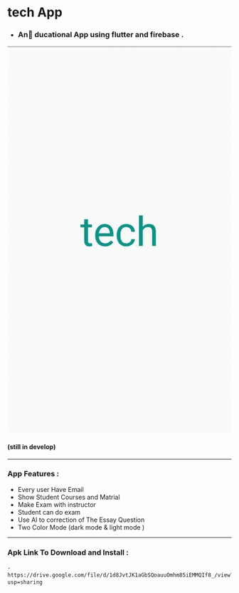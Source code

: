# tech App 
- ###   An ُducational App using flutter and firebase .

![App Gif ](/assets/tech-gif.gif)

#### (still in develop)
-----------------------------------------------------------------------------

### App Features :
- Every user Have Email
- Show Student Courses and Matrial
- Make Exam with instructor
- Student can do exam
- Use AI to correction of The Essay Question
- Two Color Mode (dark mode & light mode )


-----------------------------------------------------------------------------

### Apk Link To Download and Install :
    - https://drive.google.com/file/d/1d8JvtJK1aGbSQoauuOmhm85iEMMQIf8_/view?usp=sharing

